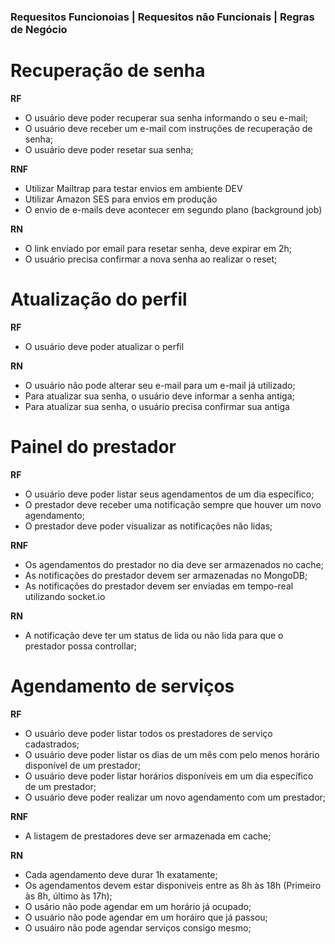 ### Requesitos Funcionoias | Requesitos não Funcionais | Regras de Negócio

# Recuperação de senha

**RF**
- O usuário deve poder recuperar sua senha informando o seu e-mail;
- O usuário deve receber um e-mail com instruções de recuperação de senha;
- O usuário deve poder resetar sua senha;

**RNF**
- Utilizar Mailtrap para testar envios em ambiente DEV
- Utilizar Amazon SES para envios em produção
- O envio de e-mails deve acontecer em segundo plano (background job)

**RN**
- O link enviado por email para resetar senha, deve expirar em 2h;
- O usuário precisa confirmar a nova senha ao realizar o reset;


# Atualização do perfil

**RF**
- O usuário deve poder atualizar o perfil

**RN**
- O usuário não pode alterar seu e-mail para um e-mail já utilizado;
- Para atualizar sua senha, o usuário deve informar a senha antiga;
- Para atualizar sua senha, o usuário precisa confirmar sua antiga

# Painel do prestador

**RF**
- O usuário deve poder listar seus agendamentos de um dia específico;
- O prestador deve receber uma notificação sempre que houver um novo agendamento;
- O prestador deve poder visualizar as notificações não lidas;

**RNF**
- Os agendamentos do prestador no dia deve ser armazenados no cache;
- As notificações do prestador devem ser armazenadas no MongoDB;
- As notificações do prestador devem ser enviadas em tempo-real utilizando socket.io

**RN**
- A notificação deve ter um status de lida ou não lida para que o prestador possa controllar;

# Agendamento de serviços

**RF**
- O usuário deve poder listar todos os prestadores de serviço cadastrados;
- O usuário deve poder listar os dias de um mês com pelo menos horário disponível de um prestador;
- O usuário deve poder listar horários disponíveis em um dia específico de um prestador;
- O usuário deve poder realizar um novo agendamento com um prestador;

**RNF**
- A listagem de prestadores deve ser armazenada em cache;

**RN**
- Cada agendamento deve durar 1h exatamente;
- Os agendamentos devem estar disponiveis entre as 8h às 18h (Primeiro às 8h, último às 17h);
- O usário não pode agendar em um horário já ocupado;
- O usuário não pode agendar em um horáiro que já passou;
- O usuáiro não pode agendar serviços consigo mesmo;
